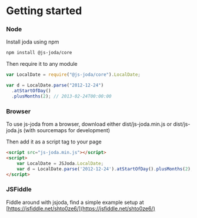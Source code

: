 # Getting started

### Node

Install joda using npm

```bash
npm install @js-joda/core
```

Then require it to any module

```javascript
var LocalDate = require("@js-joda/core").LocalDate;

var d = LocalDate.parse("2012-12-24")
  .atStartOfDay()
  .plusMonths(2); // 2013-02-24T00:00:00
```

### Browser

To use js-joda from a browser, download either dist/js-joda.min.js or dist/js-joda.js (with sourcemaps for development)

Then add it as a script tag to your page

```html
<script src="js-joda.min.js"></script>
<script>
    var LocalDate = JSJoda.LocalDate;
    var d = LocalDate.parse('2012-12-24').atStartOfDay().plusMonths(2); // 2013-02-24T00:00:00
</script>
```

### JSFiddle

Fiddle around with jsjoda, find a simple example setup at [https://jsfiddle.net/shto0ze6/](https://jsfiddle.net/shto0ze6/)
